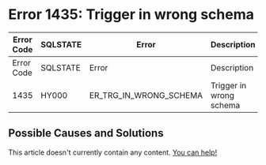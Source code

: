 
# Error 1435: Trigger in wrong schema


| Error Code | SQLSTATE | Error | Description |
| --- | --- | --- | --- |
| Error Code | SQLSTATE | Error | Description |
| 1435 | HY000 | ER_TRG_IN_WRONG_SCHEMA | Trigger in wrong schema |




## Possible Causes and Solutions


This article doesn't currently contain any content. [You can help!](/kb/en/writing-and-editing-knowledge-base-articles/)

